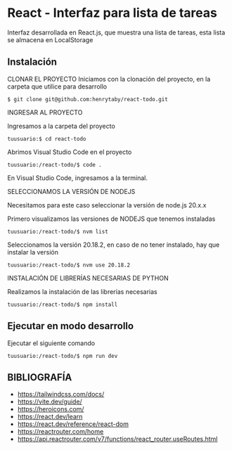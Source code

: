 # React - Interfaz para lista de tareas

Interfaz desarrollada en React.js, que muestra una lista de tareas, esta lista se almacena en LocalStorage


## Instalación

CLONAR EL PROYECTO
Iniciamos con la clonación del proyecto, en la carpeta que utilice para desarrollo

```
$ git clone git@github.com:henrytaby/react-todo.git
```

INGRESAR AL PROYECTO

Ingresamos a la carpeta del proyecto
```
tuusuario:$ cd react-todo
```
Abrimos Visual Studio Code en el proyecto

```
tuusuario:/react-todo/$ code .
```
En Visual Studio Code, ingresamos a la terminal.

SELECCIONAMOS LA VERSIÓN DE NODEJS

Necesitamos para este caso seleccionar la versión de node.js 20.x.x

Primero visualizamos las versiones de NODEJS que tenemos instaladas
```
tuusuario:/react-todo/$ nvm list
```

Seleccionamos la versión 20.18.2, en caso de no tener instalado, hay que instalar la versión

```
tuusuario:/react-todo/$ nvm use 20.18.2
```

INSTALACIÓN DE LIBRERÍAS NECESARIAS DE PYTHON

Realizamos la instalación de las librerías necesarias
```ssh
tuusuario:/react-todo/$ npm install
```

## Ejecutar en modo desarrollo

Ejecutar el siguiente comando
```ssh
tuusuario:/react-todo/$ npm run dev
```


## BIBLIOGRAFÍA

- https://tailwindcss.com/docs/
- https://vite.dev/guide/
- https://heroicons.com/
- https://react.dev/learn
- https://react.dev/reference/react-dom
- https://reactrouter.com/home
- https://api.reactrouter.com/v7/functions/react_router.useRoutes.html